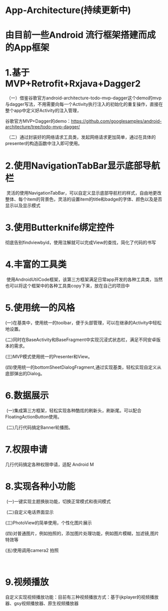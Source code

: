 # App-Architecture(持续更新中)
# 由目前一些Android 流行框架搭建而成的App框架

# 1.基于MVP+Retrofit+Rxjava+Dagger2
  （一）借鉴谷歌官方android-architecture-todo-mvp-dagger这个demo的mvp与dagger写法，不用需要向每一个Activity执行注入的初始化的重复操作，直接在整个app中定义好Activity的注入管理，
  
  谷歌官方MVP+Dagger的demo：https://github.com/googlesamples/android-architecture/tree/todo-mvp-dagger/
  
  （二）通过封装好的网络请求工具类，发起网络请求更加简单，通过在具体的presenter的构造函数中注入即可使用。

# 2.使用NavigationTabBar显示底部导航栏
  灵活的使用NavigationTabBar，可以自定义显示底部导航栏的样式，自由地更改整体、每个item的背景色，灵活的设置item的title和badge的字体、颜色以及是否显示以及显示模式

# 3.使用Butterknife绑定控件
  彻底告别findviewbyid，使用注解就可以完成View的查找，简化了代码的书写
 
# 4.丰富的工具类
  使用AndroidUtilCode框架，该第三方框架满足日常app开发的各种工具类，当然也可以将这个框架中的各种工具类copy下来，放在自己的项目中
  
# 5.使用统一的风格
  (一)在基类中，使用统一的toolbar，便于头部管理，可以在继承的Activity中轻松地设置。
  
  (二)同时在BaseActivity和BaseFragment中实现沉浸式状态栏，满足不同安卓版本的需求。
  
  (三)MVP模式使用统一的Presenter和View。
  
  (四)使用统一的bottomSheetDialogFragment,通过实现基类，轻松实现自定义从底部弹出的Dialog。
  
# 6.数据展示
  (一)集成第三方框架，轻松实现各种酷炫的刷新头，刷新尾。可以配合FloatingActionButton使用。
  
  (二)几行代码搞定Banner轮播图。
  
# 7.权限申请
  几行代码搞定各种权限申请，适配 Android M
  
# 8.实现各种小功能
  (一)一键实现主题换肤功能，切换正常模式和夜间模式
  
  (二)自定义电话界面显示
  
  (三)PhotoView的简单使用，个性化图片展示
  
  (四)对普通图片，例如拍照的，添加图片处理功能，例如图片模糊，加滤镜,图片特效等
  
  (五)使用调用camera2 拍照

  
# 9.视频播放
  自定义实现视频播放功能：目前有三种视频播放方式：基于ijkplayer的视频播放器、gsy视频播放器、原生视频播放器
